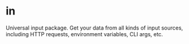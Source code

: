 # in
Universal input package. Get your data from all kinds of input sources, including HTTP requests, environment variables, CLI args, etc.
